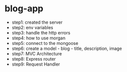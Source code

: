 # blog-app

 - step1: created the server
 - step2: env variables
 - step3: handle the http errors
 - step4: how  to use morgan
 - step5: connect to the mongoose
 - step6: create a model - blog - title, description, image
 - step7: MVC Architecture
 - step8: Express router 
 - step9: Request Handler